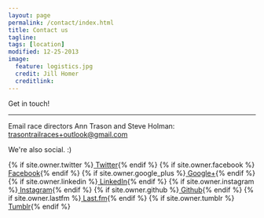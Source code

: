 ```yaml
---
layout: page
permalink: /contact/index.html
title: Contact us
tagline: 
tags: [location]
modified: 12-25-2013
image:
  feature: logistics.jpg
  credit: Jill Homer
  creditlink: 
---
```


<p class="lead">Get in touch!</p>

<hr>

Email race directors Ann Trason and Steve Holman:
<br>
<a href="mailto:trasontrailraces+outlook@gmail.com">trasontrailraces+outlook@gmail.com</a>

We're also social. :)

{% if site.owner.twitter %}<a href="http://twitter.com/{{ site.owner.twitter }}" class="author-social" target="_blank"><i class="icon-twitter"></i> Twitter</a>{% endif %}
{% if site.owner.facebook %}<a href="http://facebook.com/{{ site.owner.facebook }}" class="author-social" target="_blank"><i class="icon-facebook"></i> Facebook</a>{% endif %}
{% if site.owner.google_plus %}<a href="{{ site.owner.google_plus }}" class="author-social" target="_blank"><i class="icon-google-plus"></i> Google+</a>{% endif %}
{% if site.owner.linkedin %}<a href="http://linkedin.com/in/{{ site.owner.linkedin }}" class="author-social" target="_blank"><i class="icon-linkedin"></i> LinkedIn</a>{% endif %}
{% if site.owner.instagram %}<a href="http://instagram.com/{{ site.owner.instagram }}" class="author-social" target="_blank"><i class="icon-instagram"></i> Instagram</a>{% endif %}
{% if site.owner.github %}<a href="http://github.com/{{ site.owner.github }}" class="author-social" target="_blank"><i class="icon-github"></i> Github</a>{% endif %}
{% if site.owner.lastfm %}<a href="http://lastfm.com/{{ site.owner.lastfm }}" class="author-social" target="_blank"><i class="icon-lastfm"></i> Last.fm</a>{% endif %}
{% if site.owner.tumblr %}<a href="http://{{ site.owner.tumblr }}.tumblr.com" class="author-social" target="_blank"><i class="icon-tumblr"></i> Tumblr</a>{% endif %}

